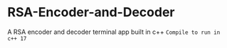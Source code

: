 # RSA-Encoder-and-Decoder
A RSA encoder and decoder terminal app built in c++
`Compile to run in c++ 17`




